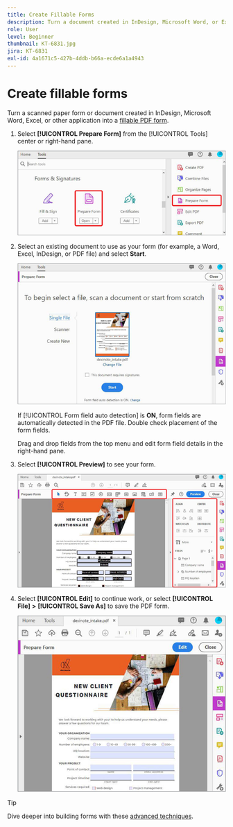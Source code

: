 ```yaml
---
title: Create Fillable Forms
description: Turn a document created in InDesign, Microsoft Word, or Excel into a fillable PDF form
role: User
level: Beginner
thumbnail: KT-6831.jpg
jira: KT-6831
exl-id: 4a1671c5-427b-4ddb-b66a-ecde6a1a4943
---
```

# Create fillable forms

Turn a scanned paper form or document created in InDesign, Microsoft Word, Excel, or other application into a [fillable PDF form](https://www.adobe.com/acrobat/online/sign-pdf.html).

1. Select **[!UICONTROL Prepare Form]** from the [!UICONTROL Tools] center or right-hand pane.

    ![Form Step 1](../assets/Form_1.png)

1. Select an existing document to use as your form (for example, a Word, Excel, InDesign, or PDF file) and select **Start**.

    ![Form Step 2](../assets/Form_2.png)

    If [!UICONTROL Form field auto detection] is **ON**, form fields are automatically detected in the PDF file. Double check placement of the form fields.
 
    Drag and drop fields from the top menu and edit form field details in the right-hand pane.

1. Select **[!UICONTROL Preview]** to see your form.

    ![Form Step 3](../assets/Form_3.png)

1. Select **[!UICONTROL Edit]** to continue work, or select **[!UICONTROL File]** **>** **[!UICONTROL Save As]** to save the PDF form.

    ![Form Step 4](../assets/Form_4.png)

>[!TIP]
>
>Dive deeper into building forms with these [advanced techniques](../advanced-tasks/advancedforms.md).